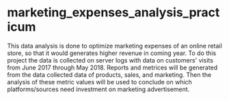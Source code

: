 # marketing_expenses_analysis_practicum
This data analysis is done to optimize marketing expenses of an online retail store, so that it would generates higher revenue in coming year. To do this project the data is collected on server logs with data on customers' visits from June 2017 through May 2018. Reports and metrices will be generated from the data collected data of products, sales, and marketing. Then the analysis of these metric values will be used to conclude on which platforms/sources need investment on marketing advertisement.
 
